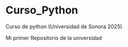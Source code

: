 # Curso_Python
Curso de python (Universidad de Sonora 2025)

Mi primer Repositorio de la universidad
